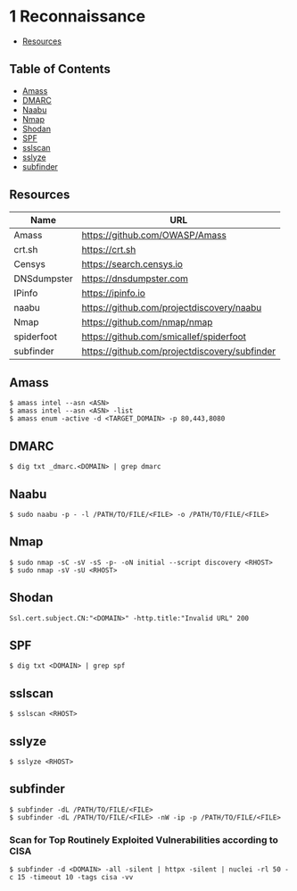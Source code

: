 # 1 Reconnaissance

- [Resources](https://github.com/0xsyr0/Red-Team-Field-Guide/blob/main/reconnaissance.md#Resources)

## Table of Contents

- [Amass](https://github.com/0xsyr0/Red-Team-Field-Guide/blob/main/1-reconnaissance.md#Amass)
- [DMARC](https://github.com/0xsyr0/Red-Team-Field-Guide/blob/main/1-reconnaissance.md#DMARC)
- [Naabu](https://github.com/0xsyr0/Red-Team-Field-Guide/blob/main/1-reconnaissance.md#Naabu)
- [Nmap](https://github.com/0xsyr0/Red-Team-Field-Guide/blob/main/1-reconnaissance.md#Nmap)
- [Shodan](https://github.com/0xsyr0/Red-Team-Field-Guide/blob/main/1-reconnaissance.md#Shodan)
- [SPF](https://github.com/0xsyr0/Red-Team-Field-Guide/blob/main/1-reconnaissance.md#SPF)
- [sslscan](https://github.com/0xsyr0/Red-Team-Field-Guide/blob/main/1-reconnaissance.md#sslscan)
- [sslyze](https://github.com/0xsyr0/Red-Team-Field-Guide/blob/main/1-reconnaissance.md#sslyze)
- [subfinder](https://github.com/0xsyr0/Red-Team-Field-Guide/blob/main/1-reconnaissance.md#subfinder)

## Resources

| Name | URL |
| --- | --- |
| Amass | https://github.com/OWASP/Amass |
| crt.sh | https://crt.sh |
| Censys | https://search.censys.io |
| DNSdumpster | https://dnsdumpster.com |
| IPinfo | https://ipinfo.io |
| naabu | https://github.com/projectdiscovery/naabu |
| Nmap | https://github.com/nmap/nmap |
| spiderfoot | https://github.com/smicallef/spiderfoot |
| subfinder | https://github.com/projectdiscovery/subfinder |

## Amass

```console
$ amass intel --asn <ASN>
$ amass intel --asn <ASN> -list
$ amass enum -active -d <TARGET_DOMAIN> -p 80,443,8080
```

## DMARC

```console
$ dig txt _dmarc.<DOMAIN> | grep dmarc
```

## Naabu

```console
$ sudo naabu -p - -l /PATH/TO/FILE/<FILE> -o /PATH/TO/FILE/<FILE>
```

## Nmap

```console
$ sudo nmap -sC -sV -sS -p- -oN initial --script discovery <RHOST>
$ sudo nmap -sV -sU <RHOST>
```

## Shodan

```console
Ssl.cert.subject.CN:"<DOMAIN>" -http.title:"Invalid URL" 200
```

## SPF

```console
$ dig txt <DOMAIN> | grep spf
```

## sslscan

```console
$ sslscan <RHOST>
```

## sslyze

```console
$ sslyze <RHOST>
```

## subfinder

```console
$ subfinder -dL /PATH/TO/FILE/<FILE>
$ subfinder -dL /PATH/TO/FILE/<FILE> -nW -ip -p /PATH/TO/FILE/<FILE>
```

### Scan for Top Routinely Exploited Vulnerabilities according to CISA

```console
$ subfinder -d <DOMAIN> -all -silent | httpx -silent | nuclei -rl 50 -c 15 -timeout 10 -tags cisa -vv 
```
